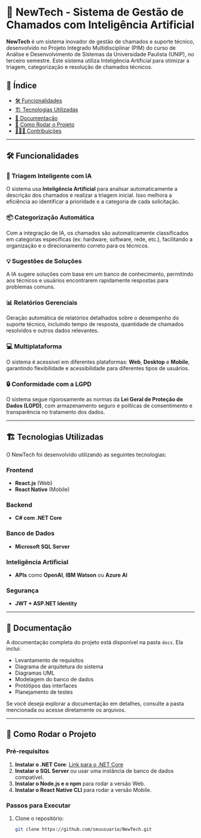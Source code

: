 # 🚀 NewTech - Sistema de Gestão de Chamados com Inteligência Artificial

**NewTech** é um sistema inovador de gestão de chamados e suporte técnico, desenvolvido no Projeto Integrado Multidisciplinar (PIM) do curso de Análise e Desenvolvimento de Sistemas da Universidade Paulista (UNIP), no terceiro semestre. Este sistema utiliza Inteligência Artificial para otimizar a triagem, categorização e resolução de chamados técnicos.

## 📖 Índice
- [🛠 Funcionalidades](#funções)
- [🏗 Tecnologias Utilizadas](#tecnologias)
- [📄 Documentação](#documentação)
- [🚀 Como Rodar o Projeto](#como-rodar)
- [🧑‍🤝‍🧑 Contribuições](#contribuições)

---

## 🛠 Funcionalidades

### **🌟 Triagem Inteligente com IA**
O sistema usa **Inteligência Artificial** para analisar automaticamente a descrição dos chamados e realizar a triagem inicial. Isso melhora a eficiência ao identificar a prioridade e a categoria de cada solicitação.

### **📦 Categorização Automática**
Com a integração de IA, os chamados são automaticamente classificados em categorias específicas (ex: hardware, software, rede, etc.), facilitando a organização e o direcionamento correto para os técnicos.

### **💡 Sugestões de Soluções**
A IA sugere soluções com base em um banco de conhecimento, permitindo aos técnicos e usuários encontrarem rapidamente respostas para problemas comuns.

### **📊 Relatórios Gerenciais**
Geração automática de relatórios detalhados sobre o desempenho do suporte técnico, incluindo tempo de resposta, quantidade de chamados resolvidos e outros dados relevantes.

### **💻 Multiplataforma**
O sistema é acessível em diferentes plataformas: **Web**, **Desktop** e **Mobile**, garantindo flexibilidade e acessibilidade para diferentes tipos de usuários.

### **🔒 Conformidade com a LGPD**
O sistema segue rigorosamente as normas da **Lei Geral de Proteção de Dados (LGPD)**, com armazenamento seguro e políticas de consentimento e transparência no tratamento dos dados.

---

## 🏗 Tecnologias Utilizadas

O NewTech foi desenvolvido utilizando as seguintes tecnologias:

### **Frontend**
- **React.js** (Web)
- **React Native** (Mobile)

### **Backend**
- **C# com .NET Core**

### **Banco de Dados**
- **Microsoft SQL Server**

### **Inteligência Artificial**
- **APIs** como **OpenAI**, **IBM Watson** ou **Azure AI**

### **Segurança**
- **JWT + ASP.NET Identity**

---

## 📄 Documentação

A documentação completa do projeto está disponível na pasta `docs`. Ela inclui:

- Levantamento de requisitos
- Diagrama de arquitetura do sistema
- Diagramas UML
- Modelagem do banco de dados
- Protótipos das interfaces
- Planejamento de testes

Se você deseja explorar a documentação em detalhes, consulte a pasta mencionada ou acesse diretamente os arquivos.

---

## 🚀 Como Rodar o Projeto

### Pré-requisitos

1. **Instalar o .NET Core**: [Link para o .NET Core](https://dotnet.microsoft.com/download)
2. **Instalar o SQL Server** ou usar uma instância de banco de dados compatível.
3. **Instalar o Node.js e o npm** para rodar a versão Web.
4. **Instalar o React Native CLI** para rodar a versão Mobile.

### Passos para Executar

1. Clone o repositório:
   ```bash
   git clone https://github.com/seuusuario/NewTech.git
